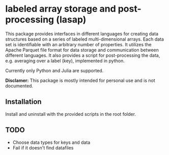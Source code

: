 # labeled array storage and post-processing (lasap)

This package provides interfaces in different languages for creating data structures based on a series of labeled multi-dimensional arrays. 
Each data set is identifiable with an arbitrary number of properties. 
It utilizes the Apache Parquet file format for data storage and communication between different languages.
It also provides a script for post-processing the data, e.g. averaging over a label (key), implemented in python.

Currently only Python and Julia are supported.

**Disclamer:** This package is mostly intended for personal use and is not documented. 

## Installation

Install and uninstall with the provided scripts in the root folder.

## TODO

* Choose data types for keys and data
* Fail if it doesn't find datafiles
